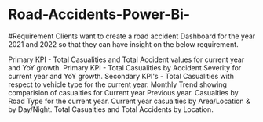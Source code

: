 # Road-Accidents-Power-Bi-
#Requirement 
Clients want to create a road accident Dashboard for the year 2021 and 2022 so that they can have insight on 
the below requirement.

Primary KPI - Total Casualities and Total Accident values for current year and YoY growth.
Primary KPI - Total Casualities by Accident Severity for current year and YoY growth.
Secondary KPI's - Total Casualities with respect to vehicle type for the current year.
Monthly Trend showing comparision of casualties for Current year Previous year.
Casualties by Road Type for the current year.
Current year casualties by Area/Location & by Day/Night.
Total Casualties and Total Accidents by Location.

